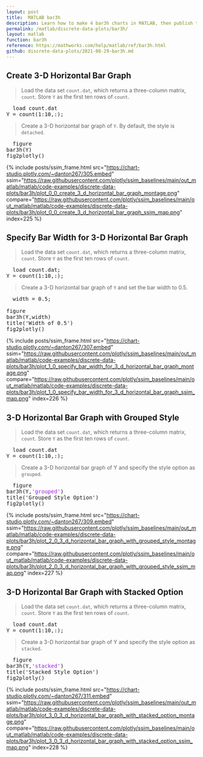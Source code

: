 ```yaml
---
layout: post
title:  MATLAB bar3h
description: Learn how to make 4 bar3h charts in MATLAB, then publish them to the Web with Plotly.
permalink: /matlab/discrete-data-plots/bar3h/
layout: matlab
function: bar3h
reference: https://mathworks.com/help/matlab/ref/bar3h.html
github: discrete-data-plots/2021-08-29-bar3h.md
---
```


## Create 3-D Horizontal Bar Graph

> Load the data set `count.dat`, which returns a three-column matrix, `count`. Store `Y` as the first ten rows of `count`.

<pre>
  load count.dat
Y = count(1:10,:);
</pre>

> Create a 3-D horizontal bar graph of `Y`. By default, the style is `detached`.

<pre class="mcode">
  figure
bar3h(Y)
fig2plotly()
</pre>

{% include posts/ssim_frame.html 
  src="https://chart-studio.plotly.com/~danton267/305.embed" 
  ssim="https://raw.githubusercontent.com/plotly/ssim_baselines/main/out_matlab/matlab/code-examples/discrete-data-plots/bar3h/plot_0_0_create_3_d_horizontal_bar_graph_montage.png" 
  compare="https://raw.githubusercontent.com/plotly/ssim_baselines/main/out_matlab/matlab/code-examples/discrete-data-plots/bar3h/plot_0_0_create_3_d_horizontal_bar_graph_ssim_map.png" 
  index=225
%}



<!--------------------- EXAMPLE BREAK ------------------------->

## Specify Bar Width for 3-D Horizontal Bar Graph

> Load the data set `count.dat`, which returns a three-column matrix, `count`. Store `Y` as the first ten rows of `count`.

<pre>
  load count.dat;
Y = count(1:10,:);
</pre>

> Create a 3-D horizontal bar graph of `Y` and set the bar width to 0.5.

<pre class="mcode">
  width = 0.5;

figure
bar3h(Y,width)
title('Width of 0.5')
fig2plotly()
</pre>

{% include posts/ssim_frame.html 
  src="https://chart-studio.plotly.com/~danton267/307.embed" 
  ssim="https://raw.githubusercontent.com/plotly/ssim_baselines/main/out_matlab/matlab/code-examples/discrete-data-plots/bar3h/plot_1_0_specify_bar_width_for_3_d_horizontal_bar_graph_montage.png" 
  compare="https://raw.githubusercontent.com/plotly/ssim_baselines/main/out_matlab/matlab/code-examples/discrete-data-plots/bar3h/plot_1_0_specify_bar_width_for_3_d_horizontal_bar_graph_ssim_map.png" 
  index=226
%}



<!--------------------- EXAMPLE BREAK ------------------------->

## 3-D Horizontal Bar Graph with Grouped Style

> Load the data set `count.dat`, which returns a three-column matrix, `count`. Store `Y` as the first ten rows of `count`.

<pre>
  load count.dat
Y = count(1:10,:);
</pre>

> Create a 3-D horizontal bar graph of Y and specify the style option as `grouped`.

<pre class="mcode">
  figure
bar3h(Y,<span style='color:#A020F0'>'grouped'</span>)
title('Grouped Style Option')
fig2plotly()
</pre>

{% include posts/ssim_frame.html 
  src="https://chart-studio.plotly.com/~danton267/309.embed" 
  ssim="https://raw.githubusercontent.com/plotly/ssim_baselines/main/out_matlab/matlab/code-examples/discrete-data-plots/bar3h/plot_2_0_3_d_horizontal_bar_graph_with_grouped_style_montage.png" 
  compare="https://raw.githubusercontent.com/plotly/ssim_baselines/main/out_matlab/matlab/code-examples/discrete-data-plots/bar3h/plot_2_0_3_d_horizontal_bar_graph_with_grouped_style_ssim_map.png" 
  index=227
%}



<!--------------------- EXAMPLE BREAK ------------------------->

## 3-D Horizontal Bar Graph with Stacked Option

> Load the data set `count.dat`, which returns a three-column matrix, `count`. Store `Y` as the first ten rows of `count`.

<pre>
  load count.dat
Y = count(1:10,:);
</pre>

> Create a 3-D horizontal bar graph of Y and specify the style option as `stacked`.

<pre class="mcode">
  figure
bar3h(Y,<span style='color:#A020F0'>'stacked'</span>)
title('Stacked Style Option')
fig2plotly()
</pre>

{% include posts/ssim_frame.html 
  src="https://chart-studio.plotly.com/~danton267/311.embed" 
  ssim="https://raw.githubusercontent.com/plotly/ssim_baselines/main/out_matlab/matlab/code-examples/discrete-data-plots/bar3h/plot_3_0_3_d_horizontal_bar_graph_with_stacked_option_montage.png" 
  compare="https://raw.githubusercontent.com/plotly/ssim_baselines/main/out_matlab/matlab/code-examples/discrete-data-plots/bar3h/plot_3_0_3_d_horizontal_bar_graph_with_stacked_option_ssim_map.png" 
  index=228
%}



<!--------------------- EXAMPLE BREAK ------------------------->

